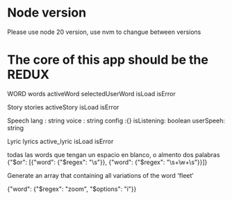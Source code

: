 # Node version
Please use node 20 version, use nvm to changue between versions


# The core of this app should be the REDUX
 WORD 
  words
  activeWord
  selectedUserWord
  isLoad
  isError

Story
  stories
  activeStory
  isLoad
  isError

Speech
 lang : string
 voice : string
 config :{}
 isListening: boolean
 userSpeeh: string

Lyric
  lyrics
  active_lyric
  isLoad
  isError


todas las words que tengan un espacio en blanco, o almento dos palabras
{"$or": [{"word": {"$regex": "\\s"}}, {"word": {"$regex": "\\s+\\w+\\s"}}]}




Generate an array that containing all variations of the word 'fleet'


{"word": {"$regex": "zoom", "$options": "i"}}